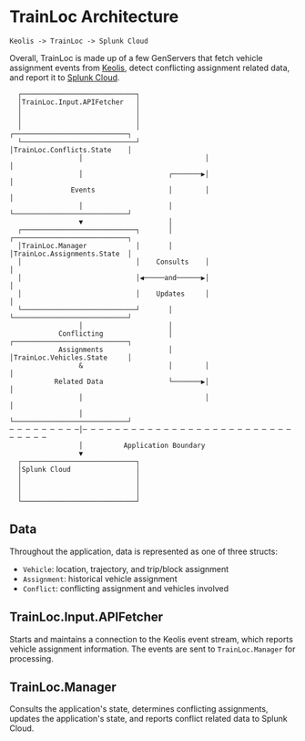 # TrainLoc Architecture

`Keolis -> TrainLoc -> Splunk Cloud`

Overall, TrainLoc is made up of a few GenServers that fetch vehicle assignment
events from [Keolis](http://www.keoliscs.com/about-us/), detect conflicting assignment related data, and report it
to [Splunk Cloud](https://www.splunk.com/en_us/products/splunk-cloud.html).


      ┌────────────────────────────┐
      │TrainLoc.Input.APIFetcher   │
      │                            │
      │                            │
      │                            │                ┌────────────────────────────┐
      └────────────────────────────┘                │TrainLoc.Conflicts.State    │
                     │                              │                            │
                     │                     ┌───────▶│                            │
                   Events                  │        │                            │
                     │                     │        └────────────────────────────┘
                     ▼                     │
      ┌────────────────────────────┐       │        ┌────────────────────────────┐
      │TrainLoc.Manager            │       │        │TrainLoc.Assignments.State  │
      │                            │    Consults    │                            │
      │                            │◀─────and──────▶│                            │
      │                            │    Updates     │                            │
      └────────────────────────────┘       │        └────────────────────────────┘
                     │                     │
                Conflicting                │        ┌────────────────────────────┐
                Assignments                │        │TrainLoc.Vehicles.State     │
                     &                     │        │                            │
               Related Data                └───────▶│                            │
                     │                              │                            │
                     │                              └────────────────────────────┘
    ─ ─ ─ ─ ─ ─ ─ ─ ─│─ ─ ─ ─ ─ ─ ─ ─ ─ ─ ─ ─ ─ ─ ─ ─ ─ ─ ─ ─ ─ ─ ─ ─ ─ ─ ─ ─ ─ ─ ─
                     │          Application Boundary
                     ▼
      ┌────────────────────────────┐
      │Splunk Cloud                │
      │                            │
      │                            │
      │                            │
      └────────────────────────────┘


## Data

Throughout the application, data is represented as one of three structs:

* `Vehicle`: location, trajectory, and trip/block assignment
* `Assignment`: historical vehicle assignment
* `Conflict`: conflicting assignment and vehicles involved

## TrainLoc.Input.APIFetcher

Starts and maintains a connection to the Keolis event stream, which reports
vehicle assignment information. The events are sent to `TrainLoc.Manager` for
processing.

## TrainLoc.Manager

Consults the application's state, determines conflicting assignments, updates
the application's state, and reports conflict related data to Splunk Cloud.
